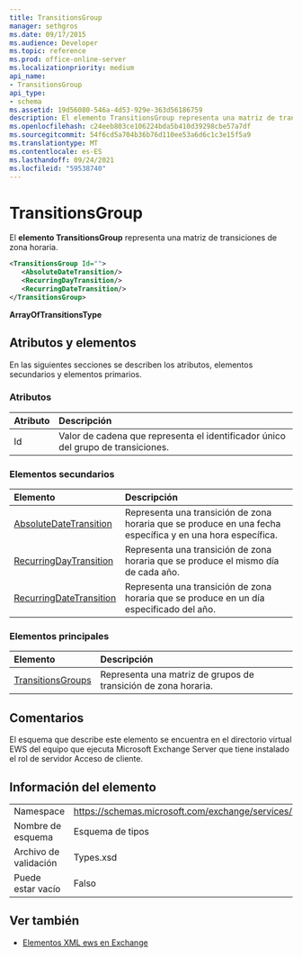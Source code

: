 ```yaml
---
title: TransitionsGroup
manager: sethgros
ms.date: 09/17/2015
ms.audience: Developer
ms.topic: reference
ms.prod: office-online-server
ms.localizationpriority: medium
api_name:
- TransitionsGroup
api_type:
- schema
ms.assetid: 19d56080-546a-4d53-929e-363d56186759
description: El elemento TransitionsGroup representa una matriz de transiciones de zona horaria.
ms.openlocfilehash: c24eeb803ce106224bda5b410d39298cbe57a7df
ms.sourcegitcommit: 54f6cd5a704b36b76d110ee53a6d6c1c3e15f5a9
ms.translationtype: MT
ms.contentlocale: es-ES
ms.lasthandoff: 09/24/2021
ms.locfileid: "59538740"
---
```

# <a name="transitionsgroup"></a>TransitionsGroup

El **elemento TransitionsGroup** representa una matriz de transiciones de zona horaria. 
  
```xml
<TransitionsGroup Id="">
   <AbsoluteDateTransition/>
   <RecurringDayTransition/>
   <RecurringDateTransition/>
</TransitionsGroup>
```

 **ArrayOfTransitionsType**
## <a name="attributes-and-elements"></a>Atributos y elementos

En las siguientes secciones se describen los atributos, elementos secundarios y elementos primarios.
  
### <a name="attributes"></a>Atributos

|**Atributo**|**Descripción**|
|:-----|:-----|
|Id  <br/> |Valor de cadena que representa el identificador único del grupo de transiciones.  <br/> |
   
### <a name="child-elements"></a>Elementos secundarios

|**Elemento**|**Descripción**|
|:-----|:-----|
|[AbsoluteDateTransition](absolutedatetransition.md) <br/> |Representa una transición de zona horaria que se produce en una fecha específica y en una hora específica.  <br/> |
|[RecurringDayTransition](recurringdaytransition.md) <br/> |Representa una transición de zona horaria que se produce el mismo día de cada año.  <br/> |
|[RecurringDateTransition](recurringdatetransition.md) <br/> |Representa una transición de zona horaria que se produce en un día especificado del año.  <br/> |
   
### <a name="parent-elements"></a>Elementos principales

|**Elemento**|**Descripción**|
|:-----|:-----|
|[TransitionsGroups](transitionsgroups.md) <br/> |Representa una matriz de grupos de transición de zona horaria.  <br/> |
   
## <a name="remarks"></a>Comentarios

El esquema que describe este elemento se encuentra en el directorio virtual EWS del equipo que ejecuta Microsoft Exchange Server que tiene instalado el rol de servidor Acceso de cliente.
  
## <a name="element-information"></a>Información del elemento

|||
|:-----|:-----|
|Namespace  <br/> |https://schemas.microsoft.com/exchange/services/2006/types  <br/> |
|Nombre de esquema  <br/> |Esquema de tipos  <br/> |
|Archivo de validación  <br/> |Types.xsd  <br/> |
|Puede estar vacío  <br/> |Falso  <br/> |
   
## <a name="see-also"></a>Ver también



- [Elementos XML ews en Exchange](ews-xml-elements-in-exchange.md)

